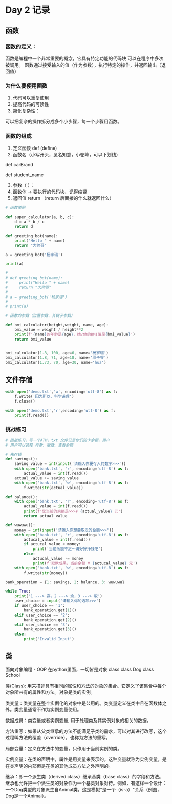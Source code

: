 # Day 2 记录
## 函数
### 函数的定义：
函数是编程中一个非常重要的概念，它具有特定功能的代码块
可以在程序中多次被调用。
函数通过接受输入的值（作为参数），执行特定的操作，并返回输出（返回值）

### 为什么要使用函数

1. 代码可以重复使用
2. 提高代码的可读性
3. 简化复杂性：

可以把复杂的操作拆分成多个小步骤，每一个步骤用函数。

### 函数的组成

1. 定义函数 def (define)
2. 函数名（小写开头，见名知意，小驼峰，可以下划线）

def carBrand

def student_name

3. 参数（ ）：
4. 函数体 -> 要执行的代码块、记得缩紧
5. 返回值 return （return 后面接的什么就返回什么）

```python
# 函数举例

def super_calculator(a, b, c):
    d = a * b / c
    return d
```

```python
def greeting_bot(name):
    print("Hello " + name)
    return "大帅哥"

a = greeting_bot('杨家瑞')

print(a)
```

```python
#
# def greeting_bot(name):
#     print("Hello " + name)
#     return "大帅哥"
#
# a = greeting_bot('杨家瑞')
#
# print(a)

# 函数的参数（位置参数、关键子参数）

def bmi_calculator(height,weight, name, age):
    bmi_value = weight / height**2
    print(f'{name}的年龄是{age}，她/他的BMI值是{bmi_value}')
    return bmi_value


bmi_calculator(1.8, 100, age=6, name='杨家瑞')
bmi_calculator(1.8, 71, age=18, name='周子睿')
bmi_calculator(1.73, 70, age=30, name='hua')
```


## 文件存储

```python
with open('demo.txt','w', encoding='utf-8') as f:
    f.write('因为所以、科学道理')
    f.close()

with open('demo.txt','r',encoding='utf-8') as f:
    print(f.read())
```

### 挑战练习
```python
# 挑战练习，写一个ATM，txt 文件记录你们的卡余额，用户
# 用户可以选择 存款、取款、查看余额

# 先存钱
def savings():
    saving_value = int(input('请输入你要存入的数字>>>'))
    with open('bank.txt', 'r', encoding='utf-8') as f:
        actual_value = int(f.read())
    actual_value += saving_value
    with open('bank.txt', 'w', encoding='utf-8') as f:
        f.write(str(actual_value))

def balance():
    with open('bank.txt', 'r', encoding='utf-8') as f:
        actual_value = int(f.read())
        print(f'您当前的余额是>>>¥ {actual_value} 元')
        return actual_value

def wuwuwu():
    money = int(input('请输入你想要取走的金额>>>'))
    with open('bank.txt', 'r', encoding='utf-8') as f:
        actucal_value = int(f.read())
        if actucal_value < money:
            print('当前余额不足～请好好挣钱吧')
        else:
            actucal_value -= money
            print(f'取款成果，当前余额 ¥ {actucal_value} 元')
    with open('bank.txt', 'w', encoding='utf-8') as f:
        f.write(str(money))

bank_operation = {1: savings, 2: balance, 3: wuwuwu}

while True:
    print('1 ---> 存，2 ---> 余，3 ---> 取')
    user_choice = input('请输入你的选项>>>')
    if user_choice == '1':
        bank_operation.get(1)()
    elif user_choice == '2':
        bank_operation.get(2)()
    elif user_choice == '3':
        bank_operation.get(3)()
    else:
        print('Invalid Input')


```

## 类
面向对象编程 - OOP
在python里面，一切皆是对象
class
class Dog
class School

类(Class): 用来描述具有相同的属性和方法的对象的集合。它定义了该集合中每个对象所共有的属性和方法。对象是类的实例。

类变量：类变量在整个实例化的对象中是公用的。类变量定义在类中且在函数体之外。类变量通常不作为实例变量使用。

数据成员：类变量或者实例变量, 用于处理类及其实例对象的相关的数据。

方法重写：如果从父类继承的方法不能满足子类的需求，可以对其进行改写，这个过程叫方法的覆盖（override），也称为方法的重写。

局部变量：定义在方法中的变量，只作用于当前实例的类。

实例变量：在类的声明中，属性是用变量来表示的。这种变量就称为实例变量，是在类声明的内部但是在类的其他成员方法之外声明的。

继承：即一个派生类（derived class）继承基类（base class）的字段和方法。继承也允许把一个派生类的对象作为一个基类对象对待。例如，有这样一个设计：一个Dog类型的对象派生自Animal类，这是模拟"是一个（is-a）"关系（例图，Dog是一个Animal）。